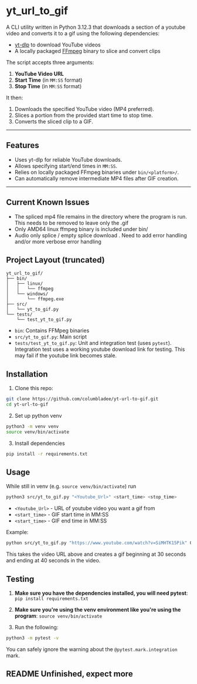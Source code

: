 # yt_url_to_gif

A CLI utility written in Python 3.12.3 that downloads a section of a youtube video and converts it to a gif using the following dependencies:
- [yt-dlp](https://github.com/yt-dlp/yt-dlp) to download YouTube videos  
- A locally packaged [FFmpeg](https://ffmpeg.org/) binary to slice and convert clips

The script accepts three arguments:  
1. **YouTube Video URL**  
2. **Start Time** (in `MM:SS` format)  
3. **Stop Time** (in `MM:SS` format)

It then:
1. Downloads the specified YouTube video (MP4 preferred).  
2. Slices a portion from the provided start time to stop time.  
3. Converts the sliced clip to a GIF.  

---

## Features

- Uses yt-dlp for reliable YouTube downloads.  
- Allows specifying start/end times in `MM:SS`.  
- Relies on locally packaged FFmpeg binaries under `bin/<platform>/`.  
- Can automatically remove intermediate MP4 files after GIF creation.

---

## Current Known Issues

- The spliced mp4 file remains in the directory where the program is run. This needs to be removed to leave only the .gif
- Only AMD64 linux ffmpeg binary is included under bin/  
- Audio only splice / empty splice download . Need to add error handling and/or more verbose error handling

## Project Layout (truncated)

```text
yt_url_to_gif/
├── bin/
│   ├── linux/
│   │   └── ffmpeg
│   └── windows/
│       └── ffmpeg.exe
├── src/
│   └── yt_to_gif.py
└── tests/
    └── test_yt_to_gif.py
```

- `bin`: Contains FFMpeg binaries
- `src/yt_to_gif.py`: Main script
- `tests/test_yt_to_gif.py`: Unit and integration test (uses `pytest`). Integration test uses a working youtube download link for testing. This may fail if the youtube link becomes stale.


## Installation

1. Clone this repo:
```bash
git clone https://github.com/columbladee/yt-url-to-gif.git
cd yt-url-to-gif
```
2. Set up python venv
```bash
python3 -m venv venv
source venv/bin/activate
```
3. Install dependencies
```bash
pip install -r requirements.txt
```

## Usage

While still in venv (e.g. `source venv/bin/activate`) run
```bash
python3 src/yt_to_gif.py "<Youtube_Url>" <start_time> <stop_time>
```
- `<Youtube_Url>` - URL of youtube video you want a gif from
- `<start_time>` - GIF start time in MM:SS
- `<start_time>` - GIF end time in MM:SS

Example:
```bash
python src/yt_to_gif.py "https://www.youtube.com/watch?v=SiMHTK15Pik" 00:30 00:40
```

This takes the video URL above and creates a gif beginning at 30 seconds and ending at 40 seconds in the video.

## Testing

1.  **Make sure you have the dependencies installed, you will need pytest**: `pip install requirements.txt`

2. **Make sure you're using the venv environment like you're using the program**: `source venv/bin/activate`

3. Run the following:
```bash
python3 -m pytest -v
```
You can safely ignore the warning about the `@pytest.mark.integration` mark. 

## README Unfinished, expect more

